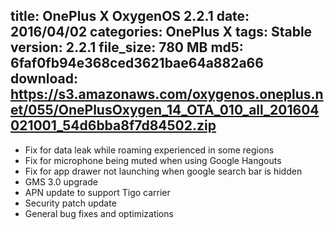title: OnePlus X OxygenOS 2.2.1
date: 2016/04/02
categories: OnePlus X
tags: Stable
version: 2.2.1
file_size: 780 MB
md5: 6faf0fb94e368ced3621bae64a882a66
download: https://s3.amazonaws.com/oxygenos.oneplus.net/055/OnePlusOxygen_14_OTA_010_all_201604021001_54d6bba8f7d84502.zip
---
* Fix for data leak while roaming experienced in some regions
* Fix for microphone being muted when using Google Hangouts
* Fix for app drawer not launching when google search bar is hidden
* GMS 3.0 upgrade
* APN update to support Tigo carrier
* Security patch update
* General bug fixes and optimizations